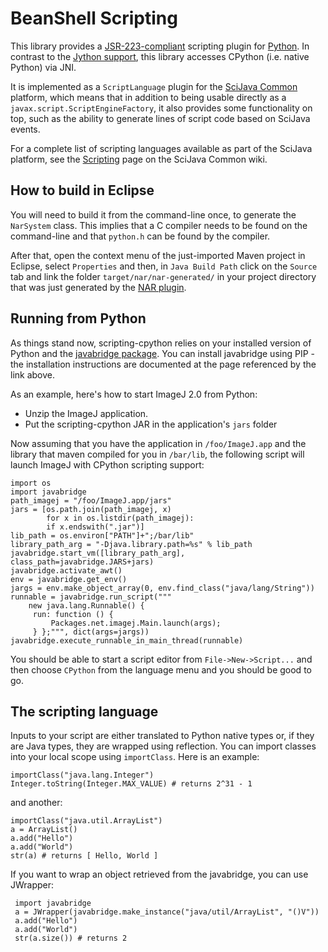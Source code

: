 # BeanShell Scripting

This library provides a
[JSR-223-compliant](https://en.wikipedia.org/wiki/Scripting_for_the_Java_Platform)
scripting plugin for [Python](http://www.python.org/). In contrast to the
[Jython support](https://github.com/scijava/scripting-jython), this library
accesses CPython (i.e. native Python) via JNI.

It is implemented as a `ScriptLanguage` plugin for the [SciJava
Common](https://github.com/scijava/scijava-common) platform, which means that
in addition to being usable directly as a `javax.script.ScriptEngineFactory`,
it also provides some functionality on top, such as the ability to generate
lines of script code based on SciJava events.

For a complete list of scripting languages available as part of the SciJava
platform, see the
[Scripting](https://github.com/scijava/scijava-common/wiki/Scripting) page on
the SciJava Common wiki.

## How to build in Eclipse

You will need to build it from the command-line once, to generate the
`NarSystem` class. This implies that a C compiler needs to be found on the
command-line and that `python.h` can be found by the compiler.

After that, open the context menu of the just-imported Maven project in Eclipse,
select `Properties` and then, in `Java Build Path` click on the `Source` tab
and link the folder `target/nar/nar-generated/` in your project directory that
was just generated by the [NAR plugin](http://maven-nar.github.io/).

## Running from Python
As things stand now, scripting-cpython relies on your installed version of
Python and the [javabridge package](http://pythonhosted.org/javabridge/).
You can install javabridge using PIP - the installation instructions are
documented at the page referenced by the link above.

As an example, here's how to start ImageJ 2.0 from Python:

* Unzip the ImageJ application.
* Put the scripting-cpython JAR in the application's `jars` folder

Now assuming that you have the application in `/foo/ImageJ.app` and the
library that maven compiled for you in `/bar/lib`, the following script
will launch ImageJ with CPython scripting support:

    import os
    import javabridge
    path_imagej = "/foo/ImageJ.app/jars"
    jars = [os.path.join(path_imagej, x) 
            for x in os.listdir(path_imagej): 
            if x.endswith(".jar")]
    lib_path = os.environ["PATH"]+";/bar/lib"
    library_path_arg = "-Djava.library.path=%s" % lib_path
    javabridge.start_vm([library_path_arg], class_path=javabridge.JARS+jars)
    javabridge.activate_awt()
    env = javabridge.get_env()
    jargs = env.make_object_array(0, env.find_class("java/lang/String"))
    runnable = javabridge.run_script("""
        new java.lang.Runnable() {
         run: function () {
             Packages.net.imagej.Main.launch(args);
         } };""", dict(args=jargs))
    javabridge.execute_runnable_in_main_thread(runnable)
    
  You should be able to start a script editor from `File->New->Script...` and
  then choose `CPython` from the language menu and you should be good to go.
  
## The scripting language

Inputs to your script are either translated to Python native types or,
if they are Java types, they are wrapped using reflection. You can import
classes into your local scope using `importClass`. Here is an example:

    importClass("java.lang.Integer")
    Integer.toString(Integer.MAX_VALUE) # returns 2^31 - 1
    
and another:

    importClass("java.util.ArrayList")
    a = ArrayList()
    a.add("Hello")
    a.add("World")
    str(a) # returns [ Hello, World ]

If you want to wrap an object retrieved from the javabridge, you can use
JWrapper:

     import javabridge
     a = JWrapper(javabridge.make_instance("java/util/ArrayList", "()V"))
     a.add("Hello")
     a.add("World")
     str(a.size()) # returns 2